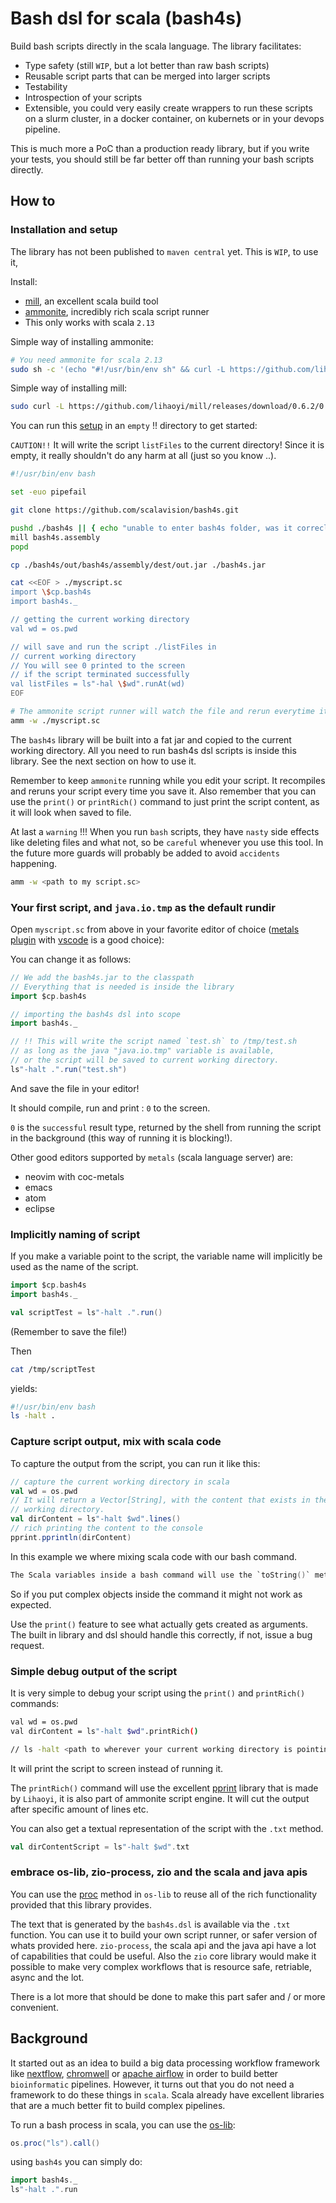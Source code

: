 # Bash dsl for scala (bash4s)

Build bash scripts directly in the scala language. The library facilitates:

* Type safety (still `WIP`, but a lot better than raw bash scripts)
* Reusable script parts that can be merged into larger scripts
* Testability
* Introspection of your scripts
* Extensible, you could very easily create wrappers to run these scripts on a slurm cluster, 
  in a docker container, on kubernets or in your devops pipeline.

This is much more a PoC than a production ready library, but if you write your tests, you should
still be far better off than running your bash scripts directly.

## How to

### Installation and setup

The library has not been published to ``maven central`` yet. This is `WIP`, to use it,

Install:

* [mill](http://www.lihaoyi.com/mill/), an excellent scala build tool
* [ammonite](https://github.com/lihaoyi/Ammonite), incredibly rich scala script runner
* This only works with scala `2.13`

Simple way of installing ammonite:

```bash
# You need ammonite for scala 2.13
sudo sh -c '(echo "#!/usr/bin/env sh" && curl -L https://github.com/lihaoyi/Ammonite/releases/download/2.1.0/2.13-2.1.0) > /usr/local/bin/amm && chmod +x /usr/local/bin/amm' && amm
```

Simple way of installing mill:

```bash
sudo curl -L https://github.com/lihaoyi/mill/releases/download/0.6.2/0.6.2 > /usr/local/bin/mill && sudo chmod +x /usr/local/bin/mill
```

You can run this [setup](https://github.com/scalavision/bash4s/setup) in an `empty` !! directory to get started:

`CAUTION!!` It will write the script `listFiles` to the current directory! Since it is empty, it really shouldn't do
any harm at all (just so you know ..).

```bash
#!/usr/bin/env bash

set -euo pipefail

git clone https://github.com/scalavision/bash4s.git

pushd ./bash4s || { echo "unable to enter bash4s folder, was it correclty cloned?"; exit 1; }
mill bash4s.assembly
popd

cp ./bash4s/out/bash4s/assembly/dest/out.jar ./bash4s.jar

cat <<EOF > ./myscript.sc
import \$cp.bash4s
import bash4s._

// getting the current working directory
val wd = os.pwd

// will save and run the script ./listFiles in
// current working directory
// You will see 0 printed to the screen
// if the script terminated successfully
val listFiles = ls"-hal \$wd".runAt(wd)
EOF

# The ammonite script runner will watch the file and rerun everytime it is saved
amm -w ./myscript.sc
```

The `bash4s` library will be built into a fat jar and copied to the current working directory.
All you need to run bash4s dsl scripts is inside this library. See the next section on how
to use it.

Remember to keep `ammonite` running while you edit your script. It recompiles and reruns your script
every time you save it. Also remember that you can use the `print()` or `printRich()` command to
just print the script content, as it will look when saved to file.

At last a `warning` !!! When you run `bash` scripts, they have `nasty` side effects like deleting files
and what not, so be `careful` whenever you use this tool. In the future more guards will probably
be added to avoid `accidents` happening.

```bash
amm -w <path to my script.sc>
```

### Your first script, and `java.io.tmp` as the default rundir

Open `myscript.sc` from above in your favorite editor of choice ([metals plugin](https://scalameta.org/metals/) with [vscode](https://code.visualstudio.com/download) is a good choice):

You can change it as follows:

```scala
// We add the bash4s.jar to the classpath
// Everything that is needed is inside the library
import $cp.bash4s

// importing the bash4s dsl into scope
import bash4s._

// !! This will write the script named `test.sh` to /tmp/test.sh
// as long as the java "java.io.tmp" variable is available,
// or the script will be saved to current working directory.
ls"-halt .".run("test.sh")
```

And save the file in your editor!

It should compile, run and print : `0` to the screen.

`0` is the `successful` result type, returned by the shell from running the script in the background (this way of running it is blocking!).

Other good editors supported by `metals` (scala language server) are:

* neovim with coc-metals
* emacs
* atom
* eclipse

### Implicitly naming of script

If you make a variable point to the script, the variable name will implicitly be used as the name of the script.

```scala
import $cp.bash4s
import bash4s._

val scriptTest = ls"-halt .".run()
```

(Remember to save the file!)

Then

```bash
cat /tmp/scriptTest
```

yields:

```bash
#!/usr/bin/env bash
ls -halt .
```

### Capture script output, mix with scala code

To capture the output from the script, you can run it like this:

```scala
// capture the current working directory in scala
val wd = os.pwd
// It will return a Vector[String], with the content that exists in the current
// working directory.
val dirContent = ls"-halt $wd".lines()
// rich printing the content to the console
pprint.pprintln(dirContent)
```

In this example we where mixing scala code with our bash command.

```s
The Scala variables inside a bash command will use the `toString()` method.
```

So if you put complex objects inside the command it might not work as expected.

Use the `print()` feature to see what actually gets created as arguments. The built in
library and dsl should handle this correctly, if not, issue a bug request.

### Simple debug output of the script

It is very simple to debug your script using the `print()` and `printRich()` commands:

```bash
val wd = os.pwd
val dirContent = ls"-halt $wd".printRich()

// ls -halt <path to wherever your current working directory is pointing to>
```

It will print the script to screen instead of running it.

The `printRich()` command will use the excellent [pprint](https://www.lihaoyi.com/PPrint/) library that is
made by `Lihaoyi`, it is also part of ammonite script engine. It will cut the output after specific amount of lines etc.

You can also get a textual representation of the script with the `.txt` method.

```scala
val dirContentScript = ls"-halt $wd".txt
```

### embrace os-lib, zio-process, zio and the scala and java apis

You can use the [proc](https://github.com/lihaoyi/os-lib#osproccall) method in `os-lib` to reuse all of the rich functionality provided that this library provides.

The text that is generated by the `bash4s.dsl` is available via the `.txt` function. You can use it to build your own
script runner, or safer version of whats provided here. `zio-process`, the scala api and the java api have
a lot of capabilities that could be useful. Also the `zio` core library would make it possible to make
very complex workflows that is resource safe, retriable, async and the lot.

There is a lot more that should be done to make this part safer and / or more convenient.

## Background

It started out as an idea to build a big data processing workflow framework like [nextflow](https://nextflow.io),
[chromwell](https://cromwell.readthedocs.io/en/stable/) or [apache airflow](https://airflow.apache.org/) in order
to build better `bioinformatic` pipelines. However, it turns out that
you do not need a framework to do these things in `scala`. Scala already have
excellent libraries that are a much better fit to build complex pipelines.

To run a bash process in scala, you can use the [os-lib](https://github.com/lihaoyi/os-lib):

```scala
os.proc("ls").call()
```

using `bash4s` you can simply do:

```scala
import bash4s._
ls"-halt .".run
```
